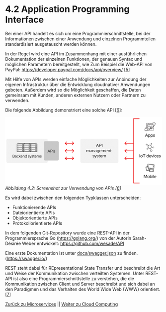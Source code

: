 # 4.2 Application Programming Interface

Bei einer API handelt es sich um eine Programmierschnittstelle, bei der Informationen zwischen einer Anwendung und einzelnen Programmteilen standardisiert ausgetauscht werden können.

In der Regel wird eine API im Zusammenhang mit einer ausführlichen Dokumentation der einzelnen Funktionen, der genauen Syntax und möglichen Parametern bereitgestellt, wie Zum Beispiel die Web-API von PayPal: <https://developer.paypal.com/docs/api/overview/> [[5](https://www.dev-insider.de/was-ist-eine-api-a-583923/)]

Mit Hilfe von APIs werden einfache Möglichkeiten zur Anbindung der eigenen Infrastruktur über die Entwicklung cloudnativer Anwendungen geboten. Außerdem wird so die Möglichkeit geschaffen, die Daten gemeinsam mit Kunden, anderen externen Nutzern oder Partnern zu verwenden.

Die folgende Abbildung demonstriert eine solche API [[6](https://www.redhat.com/de/topics/api/what-are-application-programming-interfaces)]:

![API](../images/API.png)
*Abbildung 4.2: Screenshot zur Verwendung von APIs [[6](https://www.redhat.com/de/topics/api/what-are-application-programming-interfaces)]*

Es wird dabei zwischen den folgenden Typklassen unterscheiden:

- Funktionierende APIs
- Dateiorientierte APIs
- Objektorientierte APIs
- Protokollorientierte APIs

In dem folgenden Git-Repository wurde eine REST-API in der Programmiersprache Go (<https://golang.org/>) von der Autorin Sarah-Désirée Weber entwickelt: <https://github.com/wesade/API>

Eine erste Dokumentation ist unter [docs/swagger.json](https://github.com/wesade/API/blob/master/docs/swagger.json) zu finden. (<https://swagger.io/>)

REST steht dabei für REpresentational State Transfer und beschreibt die Art und Weise der Kommunikation zwischen verteilten Systemen. Unter REST-API ist also eine Programmierschnittstelle zu verstehen, die die Kommunikation zwischen Client und Server beschreibt und sich dabei an den Paradigmen und das Verhalten des World Wide Web (WWW) orientiert. [[7](https://www.cloudcomputing-insider.de/was-ist-eine-rest-api-a-611116/)]

[Zurück zu Microservices](./Microservice.md) || [Weiter zu Cloud Computing](./Cloud.md)
